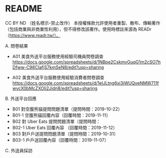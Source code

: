 # README
CC BY ND （姓名標示-禁止改作）
本授權條款允許使用者重製、散布、傳輸著作（包括商業與非商業性利用），但不得修改該著作。使用時標註來源為 READr（https://www.readr.tw/）。 

A. 問卷結果
* A01 美食外送平台服務使用經驗司機員問卷調查
https://docs.google.com/spreadsheets/d/1NBpe2CskmvGuqG1m2cSO7hDfww-C98CIafjS7kmSeN8/edit?usp=sharing

* A02 美食外送平台服務使用經驗消費者問卷調查 
https://docs.google.com/spreadsheets/d/1elJLtng6xi3iWUQveNMW711fwvcX0bMcZXOIi2Jjdn8/edit?usp=sharing

B. 外送平台回應
* B01 對空腹熊貓提問問題清單（提問時間：2019-10-22）
* B01-1 空腹熊貓回覆內容（回覆時間：2019-11-11）
* B02 對 Uber Eats 提問問題清單（提問時間：
* B02-1 Uber Eats 回覆內容 （回覆時間：2019-11-12）
* B03 對戶戶送提問問題清單（提問時間：2019-10-31）
* B03-1 戶戶送回覆內容（回覆時間：2019-11-07）

C. 外送員採訪
